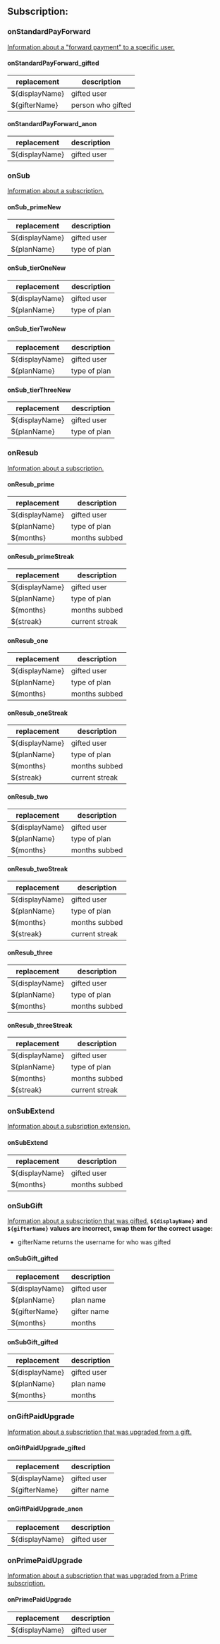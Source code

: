 ## Subscription:

### onStandardPayForward

[Information about a "forward payment" to a specific user.](https://d-fischer.github.io/twitch-chat-client/reference/interfaces/ChatStandardPayForwardInfo.html)

#### onStandardPayForward_gifted

| replacement    | description       |
| -------------- | ----------------- |
| ${displayName} | gifted user       |
| ${gifterName}  | person who gifted |

#### onStandardPayForward_anon

| replacement    | description |
| -------------- | ----------- |
| ${displayName} | gifted user |

### onSub

[Information about a subscription.](https://d-fischer.github.io/versions/4.5/twitch-chat-client/reference/interfaces/ChatSubInfo.html)

#### onSub_primeNew

| replacement    | description  |
| -------------- | ------------ |
| ${displayName} | gifted user  |
| ${planName}    | type of plan |

#### onSub_tierOneNew

| replacement    | description  |
| -------------- | ------------ |
| ${displayName} | gifted user  |
| ${planName}    | type of plan |

#### onSub_tierTwoNew

| replacement    | description  |
| -------------- | ------------ |
| ${displayName} | gifted user  |
| ${planName}    | type of plan |

#### onSub_tierThreeNew

| replacement    | description  |
| -------------- | ------------ |
| ${displayName} | gifted user  |
| ${planName}    | type of plan |

### onResub

[Information about a subscription.](https://d-fischer.github.io/versions/4.5/twitch-chat-client/reference/interfaces/ChatSubInfo.html)

#### onResub_prime

| replacement    | description   |
| -------------- | ------------- |
| ${displayName} | gifted user   |
| ${planName}    | type of plan  |
| ${months}      | months subbed |

#### onResub_primeStreak

| replacement    | description    |
| -------------- | -------------- |
| ${displayName} | gifted user    |
| ${planName}    | type of plan   |
| ${months}      | months subbed  |
| ${streak}      | current streak |

#### onResub_one

| replacement    | description   |
| -------------- | ------------- |
| ${displayName} | gifted user   |
| ${planName}    | type of plan  |
| ${months}      | months subbed |

#### onResub_oneStreak

| replacement    | description    |
| -------------- | -------------- |
| ${displayName} | gifted user    |
| ${planName}    | type of plan   |
| ${months}      | months subbed  |
| ${streak}      | current streak |

#### onResub_two

| replacement    | description   |
| -------------- | ------------- |
| ${displayName} | gifted user   |
| ${planName}    | type of plan  |
| ${months}      | months subbed |

#### onResub_twoStreak

| replacement    | description    |
| -------------- | -------------- |
| ${displayName} | gifted user    |
| ${planName}    | type of plan   |
| ${months}      | months subbed  |
| ${streak}      | current streak |

#### onResub_three

| replacement    | description   |
| -------------- | ------------- |
| ${displayName} | gifted user   |
| ${planName}    | type of plan  |
| ${months}      | months subbed |

#### onResub_threeStreak

| replacement    | description    |
| -------------- | -------------- |
| ${displayName} | gifted user    |
| ${planName}    | type of plan   |
| ${months}      | months subbed  |
| ${streak}      | current streak |

### onSubExtend

[Information about a subsription extension.](https://d-fischer.github.io/versions/4.5/twitch-chat-client/reference/interfaces/ChatSubExtendInfo.html)

#### onSubExtend

| replacement    | description   |
| -------------- | ------------- |
| ${displayName} | gifted user   |
| ${months}      | months subbed |

### onSubGift

[Information about a subscription that was gifted.](https://d-fischer.github.io/versions/4.5/twitch-chat-client/reference/interfaces/ChatSubGiftInfo.html)
****`${displayName}` and `${gifterName}` values are incorrect, swap them for the correct usage**:**

-   gifterName returns the username for who was gifted

#### onSubGift_gifted

| replacement    | description |
| -------------- | ----------- |
| ${displayName} | gifted user |
| ${planName}    | plan name   |
| ${gifterName}  | gifter name |
| ${months}      | months      |

#### onSubGift_gifted

| replacement    | description |
| -------------- | ----------- |
| ${displayName} | gifted user |
| ${planName}    | plan name   |
| ${months}      | months      |

### onGiftPaidUpgrade

[Information about a subscription that was upgraded from a gift.](https://d-fischer.github.io/versions/4.5/twitch-chat-client/reference/interfaces/ChatSubGiftUpgradeInfo.html)

#### onGiftPaidUpgrade_gifted

| replacement    | description |
| -------------- | ----------- |
| ${displayName} | gifted user |
| ${gifterName}  | gifter name |

#### onGiftPaidUpgrade_anon

| replacement    | description |
| -------------- | ----------- |
| ${displayName} | gifted user |

### onPrimePaidUpgrade

[Information about a subscription that was upgraded from a Prime subscription.](https://d-fischer.github.io/versions/4.5/twitch-chat-client/reference/interfaces/ChatSubUpgradeInfo.html)

#### onPrimePaidUpgrade

| replacement    | description |
| -------------- | ----------- |
| ${displayName} | gifted user |

